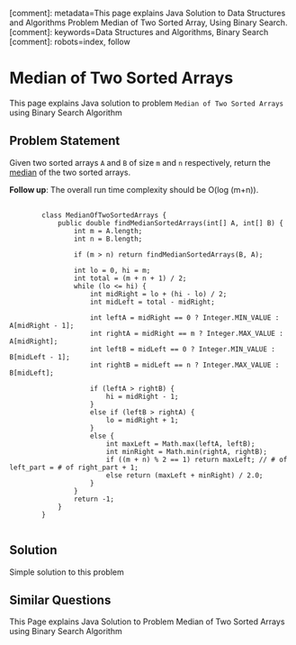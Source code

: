 [comment]: metadata=This page explains Java Solution to Data Structures and Algorithms Problem Median of Two Sorted Array, Using Binary Search.
[comment]: keywords=Data Structures and Algorithms, Binary Search
[comment]: robots=index, follow

<h1>Median of Two Sorted Arrays</h1>
<p>This page explains Java solution to problem <code class="inline">Median of Two Sorted Arrays</code> using Binary Search Algorithm</p>


<h2 class="heading">Problem Statement</h2>
<p>
Given two sorted arrays <code class="inline">A</code> and <code class="inline">B</code> of size <code class="inline">m</code> and <code class="inline">n</code> respectively, return the <a href="https://en.wikipedia.org/wiki/Median" class="absolute" target="_blank" rel="noopener noreferrer">median</a> of the two sorted arrays.
</p>

<p>
<strong>Follow up</strong>: The overall run time complexity should be O(log (m+n)).
</p>

<pre>
    <code class="language-java">
        class MedianOfTwoSortedArrays {
            public double findMedianSortedArrays(int[] A, int[] B) {
                int m = A.length;
                int n = B.length;
        
                if (m > n) return findMedianSortedArrays(B, A);
        
                int lo = 0, hi = m;
                int total = (m + n + 1) / 2;
                while (lo <= hi) {
                    int midRight = lo + (hi - lo) / 2;
                    int midLeft = total - midRight;
        
                    int leftA = midRight == 0 ? Integer.MIN_VALUE : A[midRight - 1];
                    int rightA = midRight == m ? Integer.MAX_VALUE : A[midRight];
                    int leftB = midLeft == 0 ? Integer.MIN_VALUE : B[midLeft - 1];
                    int rightB = midLeft == n ? Integer.MAX_VALUE : B[midLeft];
        
                    if (leftA > rightB) {
                        hi = midRight - 1;
                    }
                    else if (leftB > rightA) {
                        lo = midRight + 1;
                    }
                    else {
                        int maxLeft = Math.max(leftA, leftB);
                        int minRight = Math.min(rightA, rightB);
                        if ((m + n) % 2 == 1) return maxLeft; // # of left_part = # of right_part + 1;
                        else return (maxLeft + minRight) / 2.0;
                    }
                }
                return -1;
            }
        }
    </code>
</pre>


<h2 class="heading">Solution</h2>
<p>Simple solution to this problem </p>


<h2 class="heading">Similar Questions</h2>
<p>This Page explains Java Solution to Problem Median of Two Sorted Arrays using Binary Search Algorithm</p>
